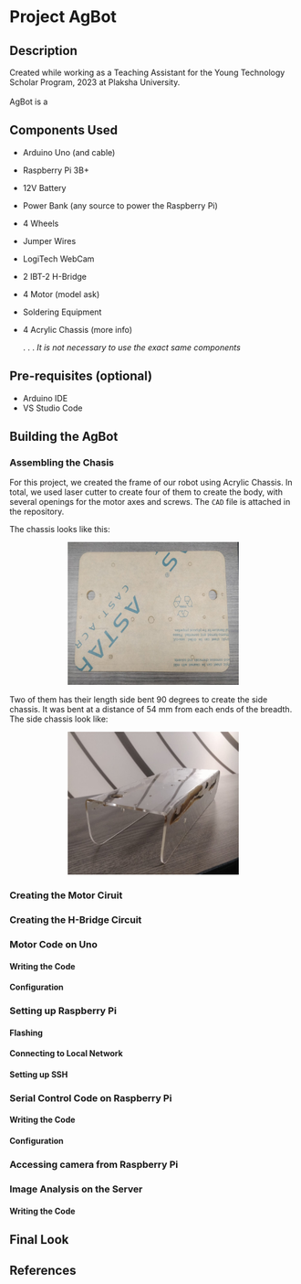 # Project AgBot
## Description
Created while working as a Teaching Assistant for the Young Technology Scholar Program, 2023 at Plaksha University.<br><br>
AgBot is a 

## Components Used
- Arduino Uno (and cable)
- Raspberry Pi 3B+
- 12V Battery
- Power Bank (any source to power the Raspberry Pi)
- 4 Wheels
- Jumper Wires
- LogiTech WebCam
- 2 IBT-2 H-Bridge
- 4 Motor (model ask)
- Soldering Equipment
- 4 Acrylic Chassis (more info)

  .
  .
  .
_It is not necessary to use the exact same components_
## Pre-requisites (optional)
- Arduino IDE
- VS Studio Code

## Building the AgBot
### Assembling the Chasis
For this project, we created the frame of our robot using Acrylic Chassis. In total, we used laser cutter to create four of them to create the body, with several openings for the motor axes and screws. The ```CAD``` file is attached in the repository.

The chassis looks like this: <br>
<center>
<img src="./components/chassis.jpeg" width="300" height="250">
</center>

Two of them has their length side bent 90 degrees to create the side chassis. It was bent at a distance of 54 mm from each ends of the breadth. The side chassis look like:
<center>
<img src="./components/side-chassis.jpeg" width="300" height="250">
</center>

### Creating the Motor Ciruit
### Creating the H-Bridge Circuit
### Motor Code on Uno
#### Writing the Code
#### Configuration
### Setting up Raspberry Pi
#### Flashing 
#### Connecting to Local Network
#### Setting up SSH
### Serial Control Code on Raspberry Pi
#### Writing the Code
#### Configuration
### Accessing camera from Raspberry Pi
### Image Analysis on the Server
#### Writing the Code

## Final Look
## References


